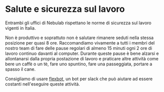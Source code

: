 # Salute e sicurezza sul lavoro

Entrambi gli uffici di Nebulab rispettano le norme di sicurezza sul lavoro vigenti in Italia.

Non è produttivo e soprattuto non è salutare rimanere seduti nella stessa posizione per quasi 8 ore. 
Raccomandiamo vivamente a tutti i membri del nostro team di fare delle pause regolari di almeno 15 
minuti ogni 2 ore di lavoro continuo davanti al computer. Durante queste pause è bene alzarsi e 
allontanarsi dalla propria postazione di lavoro e praticare altre attività come bere un caffè o un 
tè, fare uno spuntino, fare una passeggiata, portare a spasso il cane.

Consigliamo di usare [flexbot](http://www.flexbot.ai/), un bot per slack che può aiutare ad 
essere costanti nell'eseguire queste attività.

